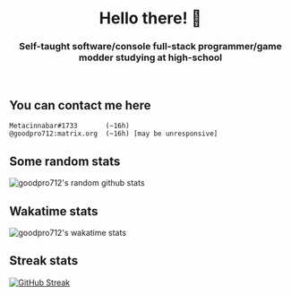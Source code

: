 <h1 align="center">Hello there! 👋</h1>
<h3 align="center">Self-taught software/console full-stack programmer/game modder studying at high-school</h3>
<br>

## You can contact me here
```
Metacinnabar#1733       (~16h)
@goodpro712:matrix.org  (~16h) [may be unresponsive]
```

## Some random stats
![goodpro712's random github stats](https://github-readme-stats.vercel.app/api?username=GoodPro712&custom_title=Random+GitHub+stats&show_icons=true&theme=gruvbox&hide_border=true&count_private=true&text_color=ffffdf)

## Wakatime stats
![goodpro712's wakatime stats](https://github-readme-stats.vercel.app/api/wakatime?username=@GoodPro712&range=last_7_days&custom_title=Wakatime+stats+for+the+last+week&layout=compact&theme=gruvbox&hide_border=true&text_color=ffffdf&langs_count=6)

## Streak stats
[![GitHub Streak](https://streakstats.metacinna.bar?user=GoodPro712&theme=gruvbox&hide_border=true&dates=FFFFDF)](https://git.io/streak-stats)
